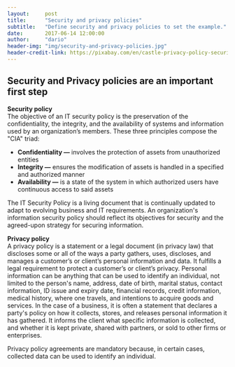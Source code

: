 ```yaml
---
layout:     post
title:      "Security and privacy policies"
subtitle:   "Define security and privacy policies to set the example."
date:       2017-06-14 12:00:00
author:     "dario"
header-img: "img/security-and-privacy-policies.jpg"
header-credit-link: https://pixabay.com/en/castle-privacy-policy-security-538722/
---
```


## Security and Privacy policies are an important first step

**Security policy**  
The objective of an IT security policy is the preservation of the confidentiality, the integrity, and the availability of systems and information used by an organization’s members. These three principles compose the "CIA" triad:

* **Confidentiality —** involves the protection of assets from unauthorized entities
* **Integrity —** ensures the modification of assets is handled in a specified and authorized manner
* **Availability —** is a state of the system in which authorized users have continuous access to said assets

The IT Security Policy is a living document that is continually updated to adapt to evolving business and IT requirements. An organization's information security policy should reflect its objectives for security and the agreed-upon strategy for securing information.

**Privacy policy**  
A privacy policy is a statement or a legal document (in privacy law) that discloses some or all of the ways a party gathers, uses, discloses, and manages a customer’s or client’s personal information and data. It fulfills a legal requirement to protect a customer’s or client’s privacy. Personal information can be anything that can be used to identify an individual, not limited to the person's name, address, date of birth, marital status, contact information, ID issue and expiry date, financial records, credit information, medical history, where one travels, and intentions to acquire goods and services. In the case of a business, it is often a statement that declares a party's policy on how it collects, stores, and releases personal information it has gathered. It informs the client what specific information is collected, and whether it is kept private, shared with partners, or sold to other firms or enterprises.  

Privacy policy agreements are mandatory because, in certain cases, collected data can be used to identify an individual.
